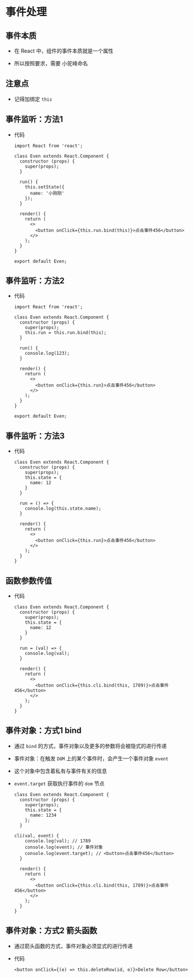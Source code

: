 # 事件处理

## 事件本质

  - 在 React 中，组件的事件本质就是一个属性

  - 所以按照要求，需要 小驼峰命名

## 注意点

  - 记得加绑定 `this`

## 事件监听：方法1

  - 代码

    ```react&#x20;jsx
    import React from 'react';

    class Even extends React.Component {
      constructor (props) {
        super(props);
      }

      run() {
        this.setState({
          name: '小刚刚'
        });
      }

      render() {
        return (
          <>
            <button onClick={this.run.bind(this)}>点击事件456</button>
          </>
        );
      }
    }

    export default Even;
    ```

## 事件监听：方法2

  - 代码

    ```react&#x20;jsx
    import React from 'react';

    class Even extends React.Component {
      constructor (props) {
        super(props);
        this.run = this.run.bind(this);
      }

      run() {
        console.log(123);
      }

      render() {
        return (
          <>
            <button onClick={this.run}>点击事件456</button>
          </>
        );
      }
    }

    export default Even;
    ```

## 事件监听：方法3

  - 代码

    ```react&#x20;jsx
    class Even extends React.Component {
      constructor (props) {
        super(props);
        this.state = {
          name: 12
        }
      }

      run = () => {
        console.log(this.state.name);
      }

      render() {
        return (
          <>
            <button onClick={this.run}>点击事件456</button>
          </>
        );
      }
    }
    ```

## 函数参数传值

  - 代码

    ```react&#x20;jsx
    class Even extends React.Component {
      constructor (props) {
        super(props);
        this.state = {
          name: 12
        }
      }

      run = (val) => {
        console.log(val);
      }

      render() {
        return (
          <>
            <button onClick={this.cli.bind(this, 1789)}>点击事件456</button>
          </>
        );
      }
    }
    ```

## 事件对象：方式1 bind

  - 通过 `bind` 的方式，事件对象以及更多的参数将会被隐式的进行传递

  - 事件对象：在触发 `DOM` 上的某个事件时，会产生一个事件对象 `event`

  - 这个对象中包含着私有与事件有关的信息

  - `event.target` 获取执行事件的 `dom` 节点

    ```react&#x20;jsx
    class Even extends React.Component {
      constructor (props) {
        super(props);
        this.state = {
          name: 1234
        };
      }

    cli(val, event) {
        console.log(val); // 1789
        console.log(event); // 事件对象
        console.log(event.target); // <button>点击事件456</button>
      }

      render() {
        return (
          <>
            <button onClick={this.cli.bind(this, 1789)}>点击事件456</button>
          </>
        );
      }
    }
    ```

## 事件对象：方式2 箭头函数

  - 通过箭头函数的方式，事件对象必须显式的进行传递

  - 代码

    ```react&#x20;jsx
    <button onClick={(e) => this.deleteRow(id, e)}>Delete Row</button>
    ```

